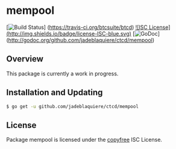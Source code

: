 mempool
=======

[![Build Status](http://img.shields.io/travis/btcsuite/btcd.svg)]
(https://travis-ci.org/btcsuite/btcd) [![ISC License]
(http://img.shields.io/badge/license-ISC-blue.svg)](http://copyfree.org)
[![GoDoc](https://img.shields.io/badge/godoc-reference-blue.svg)]
(http://godoc.org/github.com/jadeblaquiere/ctcd/mempool)

## Overview

This package is currently a work in progress.

## Installation and Updating

```bash
$ go get -u github.com/jadeblaquiere/ctcd/mempool
```

## License

Package mempool is licensed under the [copyfree](http://copyfree.org) ISC
License.
